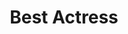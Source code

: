 ---
title: "Best Actress"
edition: 2000
winner: Laura Linney
kind: "actor"
film: you-can-count-on-me.md
image: https://m.media-amazon.com/images/M/MV5BMDg1ZWI2ZTQtOGY3Zi00MjUzLTg5ZDAtYjg4MDc4Yzc1ZDQ2XkEyXkFqcGdeQXVyNTU1OTUzNDg@._V1_FMjpg_UX1280_.jpg
type: award
weight: 5
---